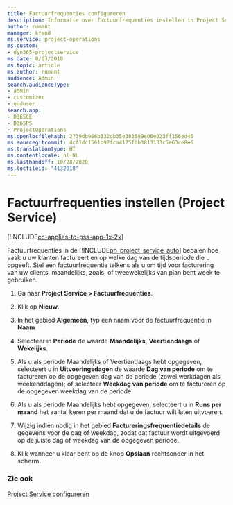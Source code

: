```yaml
---
title: Factuurfrequenties configureren
description: Informatie over factuurfrequenties instellen in Project Service
author: rumant
manager: kfend
ms.service: project-operations
ms.custom:
- dyn365-projectservice
ms.date: 8/03/2018
ms.topic: article
ms.author: rumant
audience: Admin
search.audienceType:
- admin
- customizer
- enduser
search.app:
- D365CE
- D365PS
- ProjectOperations
ms.openlocfilehash: 2739db966b332db35e383589e06e023ff156ed45
ms.sourcegitcommit: 4cf1dc1561b92fca4175f0b3813133c5e63ce8e6
ms.translationtype: HT
ms.contentlocale: nl-NL
ms.lasthandoff: 10/28/2020
ms.locfileid: "4132018"
---
```

# <a name="set-up-invoice-frequencies-project-service"></a>Factuurfrequenties instellen (Project Service)

[!INCLUDE[cc-applies-to-psa-app-1x-2x](../includes/cc-applies-to-psa-app-1x-2x.md)]

Factuurfrequenties in de [!INCLUDE[pn_project_service_auto](../includes/pn-project-service-auto.md)] bepalen hoe vaak u uw klanten factureert en op welke dag van de tijdsperiode die u opgeeft. Stel een factuurfrequentie telkens als u om tijd voor facturering van uw clients, maandelijks, zoals, of tweewekelijks van plan bent week te gebruiken.  
  
1.  Ga naar **Project Service > Factuurfrequenties**.  
  
2.  Klik op **Nieuw**.  
  
3.  In het gebied **Algemeen**, typ een naam voor de factuurfrequentie in **Naam**  
  
4.  Selecteer in **Periode** de waarde **Maandelijks**, **Veertiendaags** of **Wekelijks**.  
  
5.  Als u als periode Maandelijks of Veertiendaags hebt opgegeven, selecteert u in **Uitvoeringsdagen** de waarde **Dag van periode** om te factureren op de opgegeven dag van de periode (zowel werkdagen als weekenddagen); of selecteer **Weekdag van periode** om te factureren op de opgegeven weekdag van de periode.  
  
6.  Als u als periode Maandelijks hebt opgegeven, selecteert u in **Runs per maand** het aantal keren per maand dat u de factuur wilt laten uitvoeren.  
  
7.  Wijzig indien nodig in het gebied **Factureringsfrequentiedetails** de gegevens voor de dag of weekdag, zodat dat factuur wordt uitgevoerd op de juiste dag of weekdag van de opgegeven periode.  
  
8.  Klik wanneer u klaar bent op de knop **Opslaan** rechtsonder in het scherm.  
  
### <a name="see-also"></a>Zie ook  
 [Project Service configureren](../psa/configure.md)

